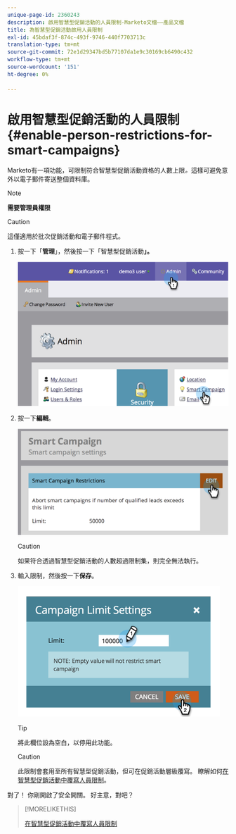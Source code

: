 ```yaml
---
unique-page-id: 2360243
description: 啟用智慧型促銷活動的人員限制-Marketo文檔——產品文檔
title: 為智慧型促銷活動啟用人員限制
exl-id: 45bdaf3f-874c-493f-9746-440f7703713c
translation-type: tm+mt
source-git-commit: 72e1d29347bd5b77107da1e9c30169cb6490c432
workflow-type: tm+mt
source-wordcount: '151'
ht-degree: 0%

---
```


# 啟用智慧型促銷活動的人員限制{#enable-person-restrictions-for-smart-campaigns}

Marketo有一項功能，可限制符合智慧型促銷活動資格的人數上限&#x200B;_。_&#x200B;這樣可避免意外以電子郵件寄送整個資料庫。

>[!NOTE]
>
>**需要管理員權限**

>[!CAUTION]
>
>這僅適用於批次促銷活動和電子郵件程式。

1. 按一下「**管理**」，然後按一下「智慧型促銷活動&#x200B;**」。**

   ![](assets/image2014-9-18-15-3a58-3a29.png)

1. 按一下&#x200B;**編輯**。

   ![](assets/image2014-9-18-15-3a59-3a7.png)

   >[!CAUTION]
   >
   >如果符合透過智慧型促銷活動的人數超過限制集，則完全無法執行。

1. 輸入限制，然後按一下&#x200B;**保存**。

   ![](assets/image2014-9-18-15-3a59-3a56.png)

   >[!TIP]
   >
   >將此欄位設為空白，以停用此功能。

   >[!CAUTION]
   >
   >此限制會套用至所有智慧型促銷活動，但可在促銷活動層級覆寫。 瞭解如何[在智慧型促銷活動中覆寫人員限制](/help/marketo/product-docs/core-marketo-concepts/smart-campaigns/using-smart-campaigns/override-person-restrictions-in-a-smart-campaign.md)。

對了！ 你剛開啟了安全開關。 好主意，對吧？

>[!MORELIKETHIS]
>
>[在智慧型促銷活動中覆寫人員限制](/help/marketo/product-docs/core-marketo-concepts/smart-campaigns/using-smart-campaigns/override-person-restrictions-in-a-smart-campaign.md)
